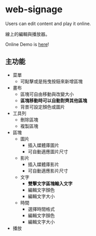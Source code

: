 # web-signage
Users can edit content and play it online.

線上的編輯與播放器。

Online Demo is [here](https://mujungho.github.io/web-signage/)!

## 主功能

* 菜單
  * 可點擊或是拖曳按鈕來新增區塊
* 畫布
  * 區塊可自由移動與改變大小
  * **區塊移動時可以自動對齊其他區塊**
  * 背景可設定顏色或圖片
* 工具列
  * 刪除區塊
  * 複製區塊
* 區塊
  * 圖片
    * 插入媒體庫圖片
    * 可自動適應圖片尺寸
  * 影片
    * 插入媒體庫影片
    * 可自動適應影片尺寸
  * 文字
    * **雙擊文字區塊輸入文字**
    * 編輯文字顏色
    * 編輯文字大小
  * 時間
    * 選擇時間格式
    * 編輯文字顏色
    * 編輯文字大小
* 播放
